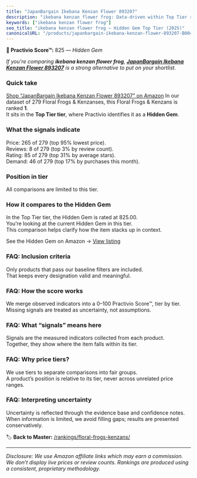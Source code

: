 ```yaml
---
title: "JapanBargain Ikebana Kenzan Flower 893207"
description: "ikebana kenzan flower frog: Data-driven within Top Tier ranking using the Practivio Score™. Positioned by quality, value, demand, findability, momentum."
keywords: ["ikebana kenzan flower frog"]
seo_title: "ikebana kenzan flower frog — Hidden Gem Top Tier (2025)"
canonicalURL: "/products/japanbargain-ikebana-kenzan-flower-893207-B004LLBOE0/"
---
```


**💎 Practivio Score™:** 825 — _Hidden Gem_


*If you're comparing **ikebana kenzan flower frog**, **[JapanBargain Ikebana Kenzan Flower 893207](https://www.amazon.com/dp/B004LLBOE0?tag=practivio-20)** is a strong alternative to put on your shortlist.*
### Quick take
[Shop “JapanBargain Ikebana Kenzan Flower 893207” on Amazon](https://www.amazon.com/dp/B004LLBOE0?tag=practivio-20)
In our dataset of 279 Floral Frogs & Kenzanses, this Floral Frogs & Kenzans is ranked **1**.  
It sits in the **Top Tier tier**, where Practivio identifies it as a **Hidden Gem**.

### What the signals indicate
Price: 265 of 279 (top 95% lowest price).  
Reviews: 8 of 279 (top 3% by review count).  
Rating: 85 of 279 (top 31% by average stars).  
Demand: 46 of 279 (top 17% by purchases this month).

### Position in tier
All comparisons are limited to this tier.

### How it compares to the Hidden Gem
In the Top Tier tier, the Hidden Gem is rated at 825.00.  
You’re looking at the current Hidden Gem in this tier.  
This comparison helps clarify how the item stacks up in context.  

See the Hidden Gem on Amazon → [View listing](https://www.amazon.com/dp/B004LLBOE0?tag=practivio-20)

### FAQ: Inclusion criteria
Only products that pass our baseline filters are included.  
That keeps every designation valid and meaningful.

### FAQ: How the score works
We merge observed indicators into a 0–100 Practivio Score™, tier by tier.  
Missing signals are treated as uncertainty, not assumptions.

### FAQ: What “signals” means here
Signals are the measured indicators collected from each product.  
Together, they show where the item falls within its tier.

### FAQ: Why price tiers?
We use tiers to separate comparisons into fair groups.  
A product’s position is relative to its tier, never across unrelated price ranges.

### FAQ: Interpreting uncertainty
Uncertainty is reflected through the evidence base and confidence notes.  
When information is limited, we avoid filling gaps; results are presented conservatively.


🏷️ **Back to Master:** [/rankings/floral-frogs-kenzans/](/rankings/floral-frogs-kenzans/)

---
_Disclosure: We use Amazon affiliate links which may earn a commission. We don’t display live prices or review counts. Rankings are produced using a consistent, proprietary methodology._

